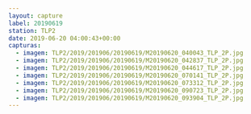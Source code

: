 ```yaml
---
layout: capture
label: 20190619
station: TLP2
date: 2019-06-20 04:00:43+00:00
capturas:
  - imagem: TLP2/2019/201906/20190619/M20190620_040043_TLP_2P.jpg
  - imagem: TLP2/2019/201906/20190619/M20190620_042837_TLP_2P.jpg
  - imagem: TLP2/2019/201906/20190619/M20190620_044617_TLP_2P.jpg
  - imagem: TLP2/2019/201906/20190619/M20190620_070141_TLP_2P.jpg
  - imagem: TLP2/2019/201906/20190619/M20190620_073312_TLP_2P.jpg
  - imagem: TLP2/2019/201906/20190619/M20190620_090723_TLP_2P.jpg
  - imagem: TLP2/2019/201906/20190619/M20190620_093904_TLP_2P.jpg
---
```

